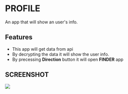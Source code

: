 # PROFILE

An app that will show an user's info.

## Features
- This app will get data from api
- By decrypting the data it will show the user info.
- By precessing **Direction** button it will open **FINDER** app

## SCREENSHOT

![](https://github.com/tipu0710/assignment/blob/master/screenshot/screenshot.gif)